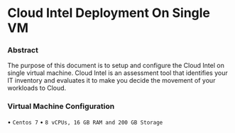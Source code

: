 # Cloud Intel Deployment On Single VM


### Abstract

The purpose of this document is to setup and configure the Cloud Intel on single virtual machine. Cloud Intel is an assessment tool that identifies your IT inventory and evaluates it to make you decide the movement of your workloads to Cloud.

### Virtual Machine Configuration


•        ` Centos 7 `
•        ` 8 vCPUs, 16 GB RAM and 200 GB Storage `
